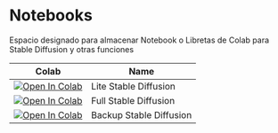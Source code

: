 # Notebooks
Espacio designado para almacenar Notebook o Libretas de Colab para Stable Diffusion y otras funciones

| Colab | Name
| --- | --- |
[![Open In Colab](https://colab.research.google.com/assets/colab-badge.svg)](https://colab.research.google.com/github/camenduru/threestudio-colab/blob/main/threestudio_colab.ipynb) | Lite Stable Diffusion
[![Open In Colab](https://colab.research.google.com/assets/colab-badge.svg)](https://colab.research.google.com/drive/1lJ5IbNKXwghZWFQ5uko_Fn64fJft-MM-) | Full Stable Diffusion
[![Open In Colab](https://colab.research.google.com/assets/colab-badge.svg)](https://colab.research.google.com/drive/11aUd7WlsF-0qJUAwv4xheZh1AvRBXtZf) | Backup Stable Diffusion

